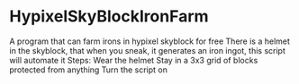 # HypixelSkyBlockIronFarm
A program that can farm irons in hypixel skyblock for free
There is a helmet in the skyblock, that when you sneak, it generates an iron ingot, this script will automate it
Steps:
Wear the helmet
Stay in a 3x3 grid of blocks protected from anything
Turn the script on
